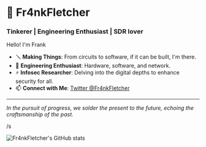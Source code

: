 # 🐲 Fr4nkFletcher

### Tinkerer | Engineering Enthusiast | SDR lover

Hello! I'm Frank

- 🪛 **Making Things**: From circuits to software, if it can be built, I'm there.
- 🔮 **Engineering Enthusiast**: Hardware, software, and network.
- ⚡ **Infosec Researcher**: Delving into the digital depths to enhance security for all.
- 📫 **Connect with Me**: [Twitter @Fr4nkFletcher](https://twitter.com/Fr4nkFletcher)

---
*In the pursuit of progress, we solder the present to the future, echoing the craftsmanship of the past.*

/s

![Fr4nkFletcher's GitHub stats](https://github-readme-stats.vercel.app/api?username=Fr4nkFletcher&show_icons=true&theme=radical&show=prs_merged)

